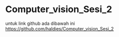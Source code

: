 # Computer_vision_Sesi_2
untuk link github ada dibawah ini
https://github.com/haldies/Computer_vision_Sesi_2
